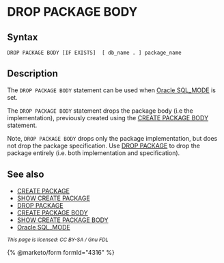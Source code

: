 # DROP PACKAGE BODY

## Syntax

```
DROP PACKAGE BODY [IF EXISTS]  [ db_name . ] package_name
```

## Description

The `DROP PACKAGE BODY` statement can be used when [Oracle SQL\_MODE](https://github.com/mariadb-corporation/docs-server/blob/test/server/reference/sql-statements/data-definition/drop/broken-reference/README.md) is set.

The `DROP PACKAGE BODY` statement drops the package body (i.e the implementation), previously created using the [CREATE PACKAGE BODY](../create/create-package-body.md) statement.

Note, `DROP PACKAGE BODY` drops only the package implementation, but does not drop the package specification. Use [DROP PACKAGE](drop-package.md) to drop the package entirely (i.e. both implementation and specification).

## See also

* [CREATE PACKAGE](../create/create-package.md)
* [SHOW CREATE PACKAGE](../../administrative-sql-statements/show/show-create-package.md)
* [DROP PACKAGE](drop-package.md)
* [CREATE PACKAGE BODY](../create/create-package-body.md)
* [SHOW CREATE PACKAGE BODY](../../administrative-sql-statements/show/show-create-package-body.md)
* [Oracle SQL\_MODE](https://github.com/mariadb-corporation/docs-server/blob/test/server/reference/sql-statements/data-definition/drop/broken-reference/README.md)

<sub>_This page is licensed: CC BY-SA / Gnu FDL_</sub>

{% @marketo/form formId="4316" %}
